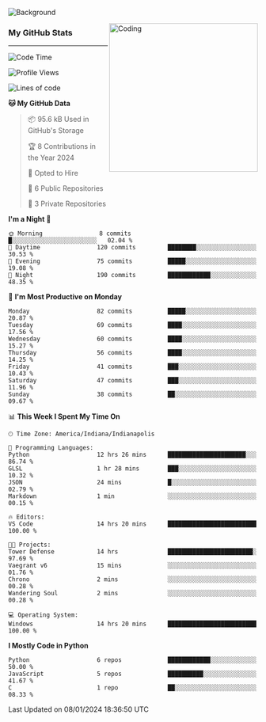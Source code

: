![Background](https://github.com/Nguyen-Noah/Nguyen-Noah/assets/112649680/f5d2296f-0508-400c-abcf-47c085708a2a)

<img align="right" alt="Coding" width="300" src="https://cdn.dribbble.com/users/1277312/screenshots/14733298/media/39b1045e593737587dd60e42c8422d1f.gif" >

### My GitHub Stats
---
<!--START_SECTION:waka-->
![Code Time](http://img.shields.io/badge/Code%20Time-23%20hrs%2028%20mins-blue)

![Profile Views](http://img.shields.io/badge/Profile%20Views-152-blue)

![Lines of code](https://img.shields.io/badge/From%20Hello%20World%20I%27ve%20Written-86.3%20thousand%20lines%20of%20code-blue)

**🐱 My GitHub Data** 

> 📦 95.6 kB Used in GitHub's Storage 
 > 
> 🏆 8 Contributions in the Year 2024
 > 
> 💼 Opted to Hire
 > 
> 📜 6 Public Repositories 
 > 
> 🔑 3 Private Repositories 
 > 
**I'm a Night 🦉** 

```text
🌞 Morning                8 commits           █░░░░░░░░░░░░░░░░░░░░░░░░   02.04 % 
🌆 Daytime                120 commits         ████████░░░░░░░░░░░░░░░░░   30.53 % 
🌃 Evening                75 commits          █████░░░░░░░░░░░░░░░░░░░░   19.08 % 
🌙 Night                  190 commits         ████████████░░░░░░░░░░░░░   48.35 % 
```
📅 **I'm Most Productive on Monday** 

```text
Monday                   82 commits          █████░░░░░░░░░░░░░░░░░░░░   20.87 % 
Tuesday                  69 commits          ████░░░░░░░░░░░░░░░░░░░░░   17.56 % 
Wednesday                60 commits          ████░░░░░░░░░░░░░░░░░░░░░   15.27 % 
Thursday                 56 commits          ████░░░░░░░░░░░░░░░░░░░░░   14.25 % 
Friday                   41 commits          ███░░░░░░░░░░░░░░░░░░░░░░   10.43 % 
Saturday                 47 commits          ███░░░░░░░░░░░░░░░░░░░░░░   11.96 % 
Sunday                   38 commits          ██░░░░░░░░░░░░░░░░░░░░░░░   09.67 % 
```


📊 **This Week I Spent My Time On** 

```text
🕑︎ Time Zone: America/Indiana/Indianapolis

💬 Programming Languages: 
Python                   12 hrs 26 mins      ██████████████████████░░░   86.74 % 
GLSL                     1 hr 28 mins        ███░░░░░░░░░░░░░░░░░░░░░░   10.32 % 
JSON                     24 mins             █░░░░░░░░░░░░░░░░░░░░░░░░   02.79 % 
Markdown                 1 min               ░░░░░░░░░░░░░░░░░░░░░░░░░   00.15 % 

🔥 Editors: 
VS Code                  14 hrs 20 mins      █████████████████████████   100.00 % 

🐱‍💻 Projects: 
Tower Defense            14 hrs              ████████████████████████░   97.69 % 
Vaegrant v6              15 mins             ░░░░░░░░░░░░░░░░░░░░░░░░░   01.76 % 
Chrono                   2 mins              ░░░░░░░░░░░░░░░░░░░░░░░░░   00.28 % 
Wandering Soul           2 mins              ░░░░░░░░░░░░░░░░░░░░░░░░░   00.28 % 

💻 Operating System: 
Windows                  14 hrs 20 mins      █████████████████████████   100.00 % 
```

**I Mostly Code in Python** 

```text
Python                   6 repos             ████████████░░░░░░░░░░░░░   50.00 % 
JavaScript               5 repos             ██████████░░░░░░░░░░░░░░░   41.67 % 
C                        1 repo              ██░░░░░░░░░░░░░░░░░░░░░░░   08.33 % 
```




 Last Updated on 08/01/2024 18:36:50 UTC
<!--END_SECTION:waka-->

<!--
**Nguyen-Noah/Nguyen-Noah** is a ✨ _special_ ✨ repository because its `README.md` (this file) appears on your GitHub profile.

Here are some ideas to get you started:

- 🔭 I’m currently working on ...
- 🌱 I’m currently learning ...
- 👯 I’m looking to collaborate on ...
- 🤔 I’m looking for help with ...
- 💬 Ask me about ...
- 📫 How to reach me: ...
- 😄 Pronouns: ...
- ⚡ Fun fact: ...
-->
